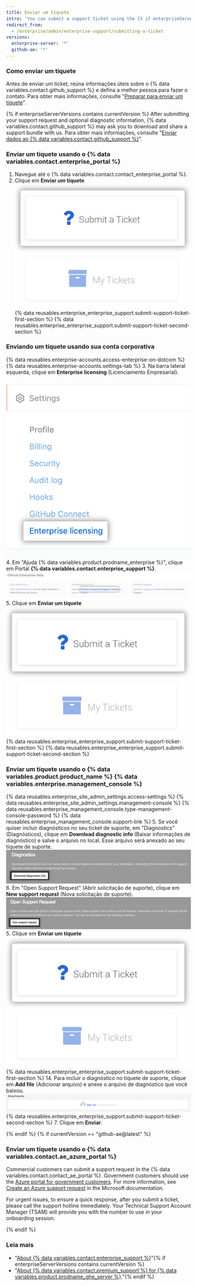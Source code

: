 ```yaml
---
title: Enviar um tíquete
intro: 'You can submit a support ticket using the {% if enterpriseServerVersions contains currentVersion %}{% data variables.product.prodname_ghe_server %} {% data variables.enterprise.management_console %} or{% endif %} the support portal.'
redirect_from:
  - /enterprise/admin/enterprise-support/submitting-a-ticket
versions:
  enterprise-server: '*'
  github-ae: '*'
---
```


### Como enviar um tíquete

Antes de enviar um ticket, reúna informações úteis sobre o {% data variables.contact.github_support %} e defina a melhor pessoa para fazer o contato. Para obter mais informações, consulte "[Preparar para enviar um tíquete](/enterprise/admin/guides/enterprise-support/preparing-to-submit-a-ticket)".

{% if enterpriseServerVersions contains currentVersion %}
After submitting your support request and optional diagnostic information,
{% data variables.contact.github_support %} may ask you to download and share a support bundle with us. Para obter mais informações, consulte "[Enviar dados ao {% data variables.contact.github_support %}](/enterprise/admin/guides/enterprise-support/providing-data-to-github-support)".

### Enviar um tíquete usando o {% data variables.contact.enterprise_portal %}

1. Navegue até o {% data variables.contact.contact_enterprise_portal %}.
5. Clique em **Enviar um tíquete** ![Enviar um tíquete para a equipe de Suporte do Enterprise](/assets/images/enterprise/support/submit-ticket-button.png)
{% data reusables.enterprise_enterprise_support.submit-support-ticket-first-section %}
{% data reusables.enterprise_enterprise_support.submit-support-ticket-second-section %}

### Enviando um tíquete usando sua conta corporativa

{% data reusables.enterprise-accounts.access-enterprise-on-dotcom %}
{% data reusables.enterprise-accounts.settings-tab %}
3. Na barra lateral esquerda, clique em **Enterprise licensing** (Licenciamento Empresarial). ![Aba "Licenciamento empresarial" na barra lateral de configurações da conta corporativa](/assets/images/help/enterprises/enterprise-licensing-tab.png)
4. Em "Ajuda {% data variables.product.prodname_enterprise %}", clique em Portal **{% data variables.contact.enterprise_support %}**. ![Link para navegar para o site de Suporte do Enterprise](/assets/images/enterprise/support/enterprise-support-link.png)
5. Clique em **Enviar um tíquete** ![Enviar um tíquete para a equipe de Suporte do Enterprise](/assets/images/enterprise/support/submit-ticket-button.png)
{% data reusables.enterprise_enterprise_support.submit-support-ticket-first-section %}
{% data reusables.enterprise_enterprise_support.submit-support-ticket-second-section %}

### Enviar um tíquete usando o {% data variables.product.product_name %} {% data variables.enterprise.management_console %}

{% data reusables.enterprise_site_admin_settings.access-settings %}
{% data reusables.enterprise_site_admin_settings.management-console %}
{% data reusables.enterprise_management_console.type-management-console-password %}
{% data reusables.enterprise_management_console.support-link %}
5. Se você quiser incluir diagnósticos no seu ticket de suporte, em "Diagnostics" (Diagnósticos), clique em **Download diagnostic info** (Baixar informações de diagnóstico) e salve o arquivo no local. Esse arquivo será anexado ao seu tíquete de suporte. ![Botão para baixar informações de diagnóstico](/assets/images/enterprise/support/download-diagnostics-info-button.png)
6. Em "Open Support Request" (Abrir solicitação de suporte), clique em **New support request** (Nova solicitação de suporte). ![Botão para abrir solicitação de suporte](/assets/images/enterprise/management-console/open-support-request.png)
5. Clique em **Enviar um tíquete** ![Enviar um tíquete para a equipe de Suporte do Enterprise](/assets/images/enterprise/support/submit-ticket-button.png)
{% data reusables.enterprise_enterprise_support.submit-support-ticket-first-section %}
14. Para incluir o diagnóstico no tíquete de suporte, clique em **Add file** (Adicionar arquivo) e anexe o arquivo de diagnóstico que você baixou. ![Botão Add file (Adicionar arquivo)](/assets/images/enterprise/support/support-ticket-add-file.png)
{% data reusables.enterprise_enterprise_support.submit-support-ticket-second-section %}
7. Clique em **Enviar**.

{% endif %}
{% if currentVersion == "github-ae@latest" %}
### Enviar um tíquete usando o {% data variables.contact.ae_azure_portal %}

Commercial customers can submit a support request in the {% data variables.contact.contact_ae_portal %}. Government customers should use the [Azure portal for government customers](https://portal.azure.us/#blade/Microsoft_Azure_Support/HelpAndSupportBlade). For more information, see [Create an Azure support request](https://docs.microsoft.com/en-us/azure/azure-portal/supportability/how-to-create-azure-support-request) in the Microsoft documentation.

For urgent issues, to ensure a quick response, after you submit a ticket, please call the support hotline immediately. Your Technical Support Account Manager (TSAM) will provide you with the number to use in your onboarding session.

{% endif %}

### Leia mais

- "[About {% data variables.contact.enterprise_support %}](/enterprise/admin/guides/enterprise-support/about-github-enterprise-support)"{% if enterpriseServerVersions contains currentVersion %}
- "[About {% data variables.contact.premium_support %} for {% data variables.product.prodname_ghe_server %}](/enterprise/admin/guides/enterprise-support/about-github-premium-support-for-github-enterprise-server)."{% endif %}
